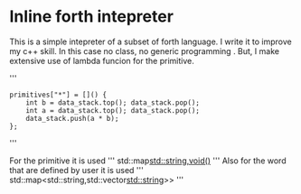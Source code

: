 # Inline forth intepreter
This is a simple intepreter of a subset of forth language.
I write it to improve my c++ skill.
In this case no class, no generic programming .
But, I make extensive use of lambda funcion for the primitive.

'''

    primitives["*"] = []() {
        int b = data_stack.top(); data_stack.pop();
        int a = data_stack.top(); data_stack.pop();
        data_stack.push(a * b);
    };

'''

For the primitive it is used 
''' 
std::map<std::string,void()> 
'''
Also for the word that are defined by user it is used '''
std::map<std::string,std::vector<std::string>>> 
'''
